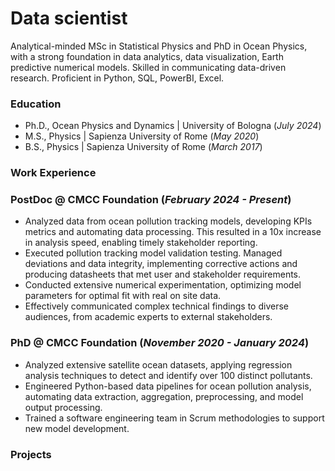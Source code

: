 # Data scientist
Analytical-minded MSc in Statistical Physics and PhD in Ocean Physics, with a strong foundation in  data analytics, data visualization, Earth predictive numerical models. Skilled in communicating data-driven research. Proficient in Python, SQL, PowerBI, Excel. 

### Education
- Ph.D., Ocean Physics and Dynamics | University of Bologna (_July 2024_)
- M.S., Physics | Sapienza University of Rome (_May 2020_)
- B.S., Physics | Sapienza University of Rome (_March 2017_)

### Work Experience
### PostDoc @ CMCC Foundation (_February 2024 - Present_)
- Analyzed data from ocean pollution tracking models, developing KPIs metrics and automating data processing. This resulted in a 10x increase in analysis speed, enabling timely stakeholder reporting.
- Executed pollution tracking model validation testing. Managed deviations and data integrity, implementing corrective actions and producing datasheets that met user and stakeholder requirements.
- Conducted extensive numerical experimentation, optimizing model parameters for optimal fit with real on site data.
- Effectively communicated complex technical findings to diverse audiences, from academic experts to external stakeholders.

### PhD @ CMCC Foundation (_November 2020 - January 2024_)
- Analyzed extensive satellite ocean datasets, applying regression analysis techniques to detect and identify over 100 distinct pollutants.
- Engineered Python-based data pipelines for ocean pollution analysis, automating data extraction, aggregation, preprocessing, and model output processing. 
- Trained a software engineering team in Scrum methodologies to support new model development.

### Projects
